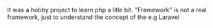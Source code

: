 It was a hobby project to learn php a litle bit. 
"Framework" is not a real framework, just to understand the concept of the e.g Laravel
